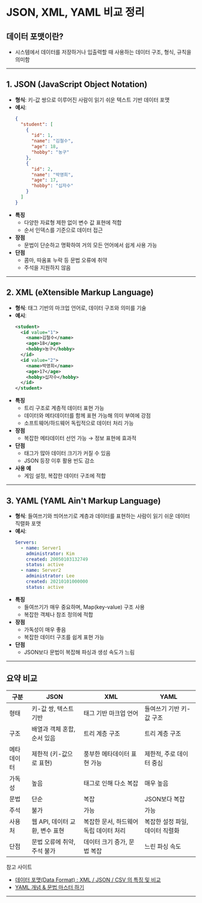 # JSON, XML, YAML 비교 정리

## 데이터 포맷이란?

- 시스템에서 데이터를 저장하거나 입출력할 때 사용하는 데이터 구조, 형식, 규칙을 의미함

---

## 1. JSON (JavaScript Object Notation)

- **형식**: 키-값 쌍으로 이루어진 사람이 읽기 쉬운 텍스트 기반 데이터 포맷
- **예시**:
  ```json
  {
    "student": [
      {
        "id": 1,
        "name": "김철수",
        "age": 18,
        "hobby": "농구"
      },
      {
        "id": 2,
        "name": "박영희",
        "age": 17,
        "hobby": "십자수"
      }
    ]
  }
  ```
- **특징**
  - 다양한 자료형 제한 없이 변수 값 표현에 적합
  - 순서 인덱스를 기준으로 데이터 접근
- **장점**
  - 문법이 단순하고 명확하여 거의 모든 언어에서 쉽게 사용 가능
- **단점**
  - 콤마, 따옴표 누락 등 문법 오류에 취약
  - 주석을 지원하지 않음

---

## 2. XML (eXtensible Markup Language)

- **형식**: 태그 기반의 마크업 언어로, 데이터 구조와 의미를 기술
- **예시**:
  ```xml
  <student>
    <id value="1">
      <name>김철수</name>
      <age>18</age>
      <hobby>농구</hobby>
    </id>
    <id value="2">
      <name>박영희</name>
      <age>17</age>
      <hobby>십자수</hobby>
    </id>
  </student>
  ```
- **특징**
  - 트리 구조로 계층적 데이터 표현 가능
  - 데이터와 메타데이터를 함께 표현 가능해 의미 부여에 강점
  - 소프트웨어/하드웨어 독립적으로 데이터 처리 가능
- **장점**
  - 복잡한 메타데이터 선언 가능 → 정보 표현에 효과적
- **단점**
  - 태그가 많아 데이터 크기가 커질 수 있음
  - JSON 등장 이후 활용 빈도 감소
- **사용 예**
  - 게임 설정, 복잡한 데이터 구조에 적합

---

## 3. YAML (YAML Ain't Markup Language)

- **형식**: 들여쓰기와 띄어쓰기로 계층과 데이터를 표현하는 사람이 읽기 쉬운 데이터 직렬화 포맷
- **예시**:
  ```yaml
  Servers:
    - name: Server1
      administrator: Kim
      created: 20050103132749
      status: active
    - name: Server2
      administrator: Lee
      created: 20210101000000
      status: active
  ```
- **특징**
  - 들여쓰기가 매우 중요하며, Map(key-value) 구조 사용
  - 복잡한 객체나 참조 정의에 적합
- **장점**
  - 가독성이 매우 좋음
  - 복잡한 데이터 구조를 쉽게 표현 가능
- **단점**
  - JSON보다 문법이 복잡해 파싱과 생성 속도가 느림

---

## 요약 비교

| 구분       | JSON                           | XML                                    | YAML                            |
| ---------- | ------------------------------ | -------------------------------------- | ------------------------------- |
| 형태       | 키-값 쌍, 텍스트 기반          | 태그 기반 마크업 언어                  | 들여쓰기 기반 키-값 구조        |
| 구조       | 배열과 객체 혼합, 순서 있음    | 트리 계층 구조                         | 트리 계층 구조                  |
| 메타데이터 | 제한적 (키-값으로 표현)        | 풍부한 메타데이터 표현 가능            | 제한적, 주로 데이터 중심        |
| 가독성     | 높음                           | 태그로 인해 다소 복잡                  | 매우 높음                       |
| 문법       | 단순                           | 복잡                                   | JSON보다 복잡                   |
| 주석       | 불가                           | 가능                                   | 가능                            |
| 사용처     | 웹 API, 데이터 교환, 변수 표현 | 복잡한 문서, 하드웨어 독립 데이터 처리 | 복잡한 설정 파일, 데이터 직렬화 |
| 단점       | 문법 오류에 취약, 주석 불가    | 데이터 크기 증가, 문법 복잡            | 느린 파싱 속도                  |

참고 사이트

- [데이터 포맷(Data Format) : XML / JSON / CSV 의 특징 및 비교](https://glow28.tistory.com/23)
- [YAML 개념 & 문법 마스터 하기](https://inpa.tistory.com/entry/YAML-%F0%9F%93%9A-yaml-%EA%B0%9C%EB%85%90-%EB%AC%B8%EB%B2%95-%EC%9D%B4%ED%95%B4%ED%95%98%EA%B8%B0-%F0%9F%92%AF-%EC%B4%9D%EC%A0%95%EB%A6%AC)

---
